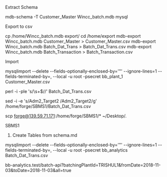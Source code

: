 Extract Schema

mdb-schema -T Customer_Master Wincc_batch.mdb mysql

Export to csv

cp /home/Wincc_batch.mdb export/
cd /home/export
mdb-export Wincc_batch.mdb Customer_Master > Customer_Master.csv
mdb-export Wincc_batch.mdb Batch_Dat_Trans > Batch_Dat_Trans.csv
mdb-export Wincc_batch.mdb Batch_Transaction > Batch_Transaction.csv

Import 

mysqlimport --delete --fields-optionally-enclosed-by='"' --ignore-lines=1 --fields-terminated-by=, --local -u root -psecret bb_plant_1 Customer_Master.csv

perl -i -ple 's/\s+$//' Batch_Dat_Trans.csv

sed -i -e 's/Adm2_Target2 /Adm2_Target2/g' /home/forge/SBMS1/Batch_Dat_Trans.csv

scp forge@139.59.71.171:/home/forge/SBMS1/* ~/Desktop/.


SBMS1
1. Create Tables from schema.md


mysqlimport --delete --fields-optionally-enclosed-by='"' --ignore-lines=1 --fields-terminated-by=, --local -u root -psecret bb_analytics Batch_Dat_Trans.csv



bb-analytics.test/batch-api?batchingPlantId=TRISHUL1&fromDate=2018-11-03&toDate=2018-11-03&all=true